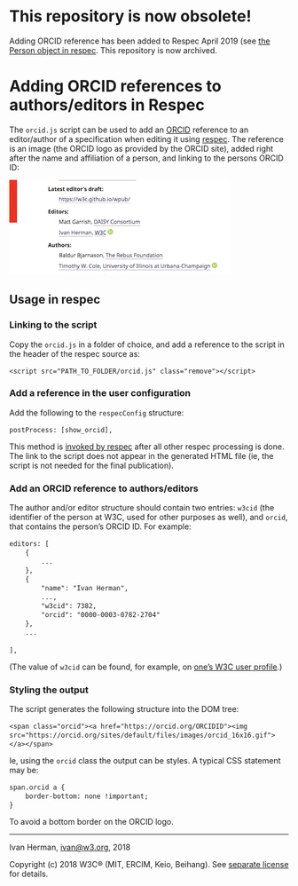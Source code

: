 # This repository is now obsolete!

Adding ORCID reference has been added to Respec April 2019 (see [the Person object in respec](https://github.com/w3c/respec/wiki/person). This repository is now archived.


# Adding ORCID references to authors/editors in Respec

The `orcid.js` script can be used to add an [ORCID](https://www.orcid.org) reference to an editor/author of a specification when editing it using [respec](https://github.com/w3c/respec/wiki). The reference is an image (the ORCID logo as provided by the ORCID site), added right after the name and affiliation of a person, and linking to the persons ORCID ID:


![example of editors in a document with an ORCID logo](./example.png)

## Usage in respec

### Linking to the script

Copy the `orcid.js` in a folder of choice, and add a reference to the script in the header of the respec source as:

```
<script src="PATH_TO_FOLDER/orcid.js" class="remove"></script>
```

### Add a reference in the user configuration

Add the following to the `respecConfig` structure:

```
postProcess: [show_orcid],
```

This method is [invoked by respec](https://github.com/w3c/respec/wiki/postProcess) after all other respec processing is done. The link to the script does not appear in the generated HTML file (ie, the script is not needed for the final publication).

### Add an ORCID reference to authors/editors

The author and/or editor structure should contain two entries: `w3cid` (the identifier of the person at W3C, used for other purposes as well), and `orcid`, that contains the person’s ORCID ID. For example:

```
editors: [
    {
  		...
    },
    {
        "name": "Ivan Herman",
        ...,
        "w3cid": 7382,
        "orcid": "0000-0003-0782-2704"
    },
    ...

],

```


(The value of `w3cid` can be found, for example, on [one’s W3C user profile](https://www.w3.org/users/myprofile).)

### Styling the output

The script generates the following structure into the DOM tree:

```
<span class="orcid"><a href="https://orcid.org/ORCIDID"><img src="https://orcid.org/sites/default/files/images/orcid_16x16.gif"></a></span>
```


Ie, using the `orcid` class the output can be styles. A typical CSS statement may be:


```
span.orcid a {
	border-bottom: none !important;
}
```

To avoid a bottom border on the ORCID logo.

---

Ivan Herman, <ivan@w3.org>, 2018

Copyright (c) 2018 W3C® (MIT, ERCIM, Keio, Beihang). See [separate license](./LICENSE) for details.




